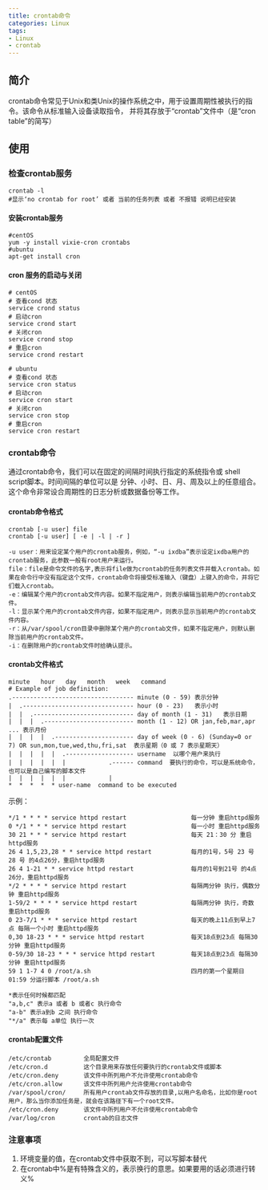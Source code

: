 ```yaml
---
title: crontab命令
categories: Linux
tags:
- Linux
- crontab
---
```

## 简介
crontab命令常见于Unix和类Unix的操作系统之中，用于设置周期性被执行的指令。该命令从标准输入设备读取指令，
并将其存放于“crontab”文件中（是“cron table”的简写）
## 使用
### 检查crontab服务
~~~shell
crontab -l
#显示‘no crontab for root’ 或者 当前的任务列表 或者 不报错 说明已经安装
~~~
#### 安装crontab服务
~~~shell
#centOS
yum -y install vixie-cron crontabs
#ubuntu
apt-get install cron
~~~
#### cron 服务的启动与关闭
~~~shell
# centOS
# 查看cond 状态
service crond status
# 启动cron
service crond start
# 关闭cron
service crond stop
# 重启cron
service crond restart

# ubuntu
# 查看cond 状态
service cron status
# 启动cron
service cron start
# 关闭cron
service cron stop
# 重启cron
service cron restart
~~~

### crontab命令
通过crontab命令，我们可以在固定的间隔时间执行指定的系统指令或 shell script脚本。时间间隔的单位可以是
分钟、小时、日、月、周及以上的任意组合。这个命令非常设合周期性的日志分析或数据备份等工作。
#### crontab命令格式
~~~text
crontab [-u user] file
crontab [-u user] [ -e | -l | -r ]

-u user：用来设定某个用户的crontab服务，例如，“-u ixdba”表示设定ixdba用户的crontab服务，此参数一般有root用户来运行。
file：file是命令文件的名字,表示将file做为crontab的任务列表文件并载入crontab。如果在命令行中没有指定这个文件，crontab命令将接受标准输入（键盘）上键入的命令，并将它们载入crontab。
-e：编辑某个用户的crontab文件内容。如果不指定用户，则表示编辑当前用户的crontab文件。
-l：显示某个用户的crontab文件内容，如果不指定用户，则表示显示当前用户的crontab文件内容。
-r：从/var/spool/cron目录中删除某个用户的crontab文件，如果不指定用户，则默认删除当前用户的crontab文件。
-i：在删除用户的crontab文件时给确认提示。
~~~
#### crontab文件格式
~~~text
minute   hour   day   month   week   command
# Example of job definition:
.---------------------------------- minute (0 - 59) 表示分钟
|  .------------------------------- hour (0 - 23)   表示小时
|  |  .---------------------------- day of month (1 - 31)   表示日期
|  |  |  .------------------------- month (1 - 12) OR jan,feb,mar,apr ... 表示月份
|  |  |  |  .---------------------- day of week (0 - 6) (Sunday=0 or 7) OR sun,mon,tue,wed,thu,fri,sat  表示星期（0 或 7 表示星期天）
|  |  |  |  |  .------------------- username  以哪个用户来执行 
|  |  |  |  |  |            .------ command  要执行的命令，可以是系统命令，也可以是自己编写的脚本文件
|  |  |  |  |  |            |
*  *  *  *  * user-name  command to be executed
~~~
示例：
~~~text
*/1 * * * * service httpd restart	               每一分钟 重启httpd服务
0 */1 * * * service httpd restart	               每一小时 重启httpd服务
30 21 * * * service httpd restart	               每天 21：30 分 重启httpd服务
26 4 1,5,23,28 * * service httpd restart	       每月的1号，5号 23 号 28 号 的4点26分，重启httpd服务
26 4 1-21 * * service httpd restart	               每月的1号到21号 的4点26分，重启httpd服务
*/2 * * * * service httpd restart	               每隔两分钟 执行，偶数分钟 重启httpd服务
1-59/2 * * * * service httpd restart	           每隔两分钟 执行，奇数 重启httpd服务
0 23-7/1 * * * service httpd restart	           每天的晚上11点到早上7点 每隔一个小时 重启httpd服务
0,30 18-23 * * * service httpd restart	           每天18点到23点 每隔30分钟 重启httpd服务
0-59/30 18-23 * * * service httpd restart	       每天18点到23点 每隔30分钟 重启httpd服务
59 1 1-7 4 0 /root/a.sh                            四月的第一个星期日 01:59 分运行脚本 /root/a.sh

*表示任何时候都匹配
"a,b,c" 表示a 或者 b 或者c 执行命令
"a-b" 表示a到b 之间 执行命令
"*/a" 表示每 a单位 执行一次
~~~
#### crontab配置文件
~~~text
/etc/crontab	     全局配置文件
/etc/cron.d	         这个目录用来存放任何要执行的crontab文件或脚本
/etc/cron.deny	     该文件中所列用户不允许使用crontab命令
/etc/cron.allow	     该文件中所列用户允许使用crontab命令
/var/spool/cron/	 所有用户crontab文件存放的目录,以用户名命名，比如你是root 用户，那么当你添加任务是，就会在该路径下有一个root文件。
/etc/cron.deny	     该文件中所列用户不允许使用crontab命令
/var/log/cron	     crontab的日志文件
~~~
### 注意事项
1. 环境变量的值，在crontab文件中获取不到，可以写脚本替代
2. 在crontab中%是有特殊含义的，表示换行的意思。如果要用的话必须进行转义\%
